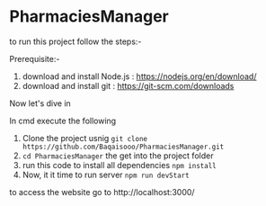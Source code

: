 # PharmaciesManager

to run this project follow the steps:-

Prerequisite:-
1. download and install Node.js : https://nodejs.org/en/download/
2. download and install git : https://git-scm.com/downloads


Now let's dive in

In cmd execute the following
1. Clone the project usnig
 `git clone https://github.com/Baqaisooo/PharmaciesManager.git`
2. `cd PharmaciesManager` the get into the project folder
3. run this code to install all dependencies `npm install`
4. Now, it it time to run server `npm run devStart`

to access the website go to http://localhost:3000/
